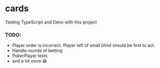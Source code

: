 # cards

Testing TypeScript and Deno with this project

### TODO:
- Player order is incorrect. Player left of small blind should be first to act.
- Handle rounds of betting
- PokerPlayer tests
- and a lot more 😁
